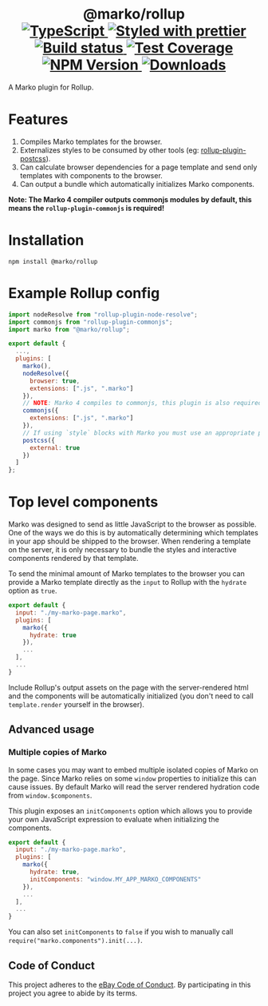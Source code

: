 <h1 align="center">
  <!-- Logo -->
  <br/>
  @marko/rollup
	<br/>

  <!-- Language -->
  <a href="http://typescriptlang.org">
    <img src="https://img.shields.io/badge/%3C%2F%3E-typescript-blue.svg" alt="TypeScript"/>
  </a>
  <!-- Format -->
  <a href="https://github.com/prettier/prettier">
    <img src="https://img.shields.io/badge/styled_with-prettier-ff69b4.svg" alt="Styled with prettier"/>
  </a>
  <!-- CI -->
  <a href="https://travis-ci.org/marko-js/rollup">
  <img src="https://img.shields.io/travis/marko-js/rollup.svg" alt="Build status"/>
  </a>
  <!-- Coverage -->
  <a href="https://coveralls.io/github/marko-js/rollup">
    <img src="https://img.shields.io/coveralls/marko-js/rollup.svg" alt="Test Coverage"/>
  </a>
  <!-- NPM Version -->
  <a href="https://npmjs.org/package/@marko/rollup">
    <img src="https://img.shields.io/npm/v/@marko/rollup.svg" alt="NPM Version"/>
  </a>
  <!-- Downloads -->
  <a href="https://npmjs.org/package/@marko/rollup">
    <img src="https://img.shields.io/npm/dm/@marko/rollup.svg" alt="Downloads"/>
  </a>
</h1>

A Marko plugin for Rollup.

# Features
1. Compiles Marko templates for the browser.
2. Externalizes styles to be consumed by other tools (eg: [rollup-plugin-postcss](https://github.com/egoist/rollup-plugin-postcss#readme)).
3. Can calculate browser dependencies for a page template and send only templates with components to the browser.
4. Can output a bundle which automatically initializes Marko components.

**Note: The Marko 4 compiler outputs commonjs modules by default, this means the `rollup-plugin-commonjs` is required!**

# Installation

```console
npm install @marko/rollup
```

# Example Rollup config

```javascript
import nodeResolve from "rollup-plugin-node-resolve";
import commonjs from "rollup-plugin-commonjs";
import marko from "@marko/rollup";

export default {
  ...,
  plugins: [
    marko(),
    nodeResolve({
      browser: true,
      extensions: [".js", ".marko"]
    }),
    // NOTE: Marko 4 compiles to commonjs, this plugin is also required.
    commonjs({
      extensions: [".js", ".marko"]
    }),
    // If using `style` blocks with Marko you must use an appropriate plugin.
    postcss({
      external: true
    })
  ]
};
```

# Top level components

Marko was designed to send as little JavaScript to the browser as possible. One of the ways we do this is by automatically determining which templates in your app should be shipped to the browser.  When rendering a template on the server, it is only necessary to bundle the styles and interactive components rendered by that template.

To send the minimal amount of Marko templates to the browser you can provide a Marko template directly as the `input` to Rollup with the `hydrate` option as `true`.

```js
export default {
  input: "./my-marko-page.marko",
  plugins: [
    marko({
      hydrate: true
    }),
    ...
  ],
  ...
}
```

Include Rollup's output assets on the page with the server-rendered html and the components will be automatically initialized (you don't need to call `template.render` yourself in the browser).

## Advanced usage

### Multiple copies of Marko
In some cases you may want to embed multiple isolated copies of Marko on the page. Since Marko relies on some `window` properties to initialize this can cause issues. By default Marko will read the server rendered hydration code from `window.$components`.

This plugin exposes an `initComponents` option which allows you to provide your own JavaScript expression to evaluate when initializing the components.

```js
export default {
  input: "./my-marko-page.marko",
  plugins: [
    marko({
      hydrate: true,
      initComponents: "window.MY_APP_MARKO_COMPONENTS"
    }),
    ...
  ],
  ...
}
```

You can also set `initComponents` to `false` if you wish to manually call `require("marko.components").init(...)`.

## Code of Conduct

This project adheres to the [eBay Code of Conduct](./.github/CODE_OF_CONDUCT.md). By participating in this project you agree to abide by its terms.
